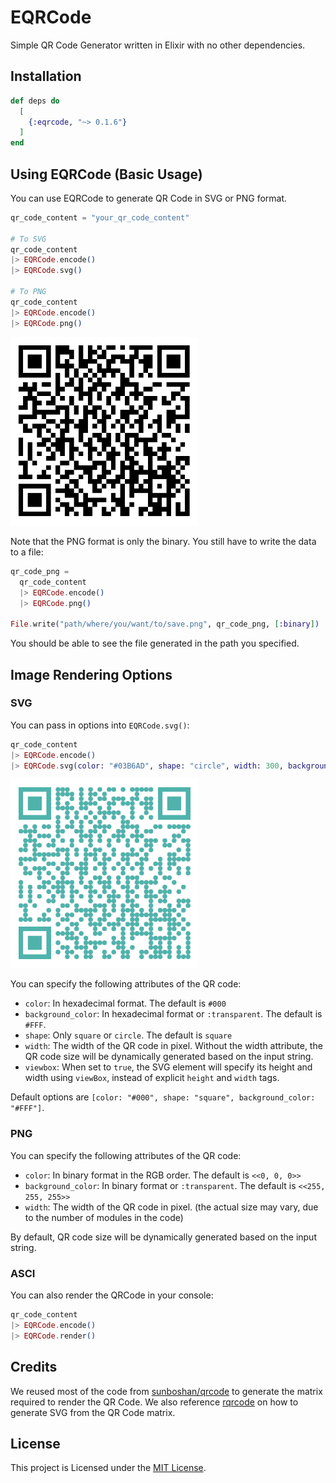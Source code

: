# EQRCode

Simple QR Code Generator written in Elixir with no other dependencies.

## Installation

```elixir
def deps do
  [
    {:eqrcode, "~> 0.1.6"}
  ]
end
```

## Using EQRCode (Basic Usage)

You can use EQRCode to generate QR Code in SVG or PNG format.

```elixir
qr_code_content = "your_qr_code_content"

# To SVG
qr_code_content
|> EQRCode.encode()
|> EQRCode.svg()

# To PNG
qr_code_content
|> EQRCode.encode()
|> EQRCode.png()
```
<img src="./screenshots/default.png" width="300">

Note that the PNG format is only the binary. You still have to write the data to a file:

```elixir
qr_code_png =
  qr_code_content
  |> EQRCode.encode()
  |> EQRCode.png()

File.write("path/where/you/want/to/save.png", qr_code_png, [:binary])
```

You should be able to see the file generated in the path you specified.

## Image Rendering Options

### SVG

You can pass in options into `EQRCode.svg()`:

```elixir
qr_code_content
|> EQRCode.encode()
|> EQRCode.svg(color: "#03B6AD", shape: "circle", width: 300, background_color: "#FFF")
```

<img src="./screenshots/circle-color.png" width="300">

You can specify the following attributes of the QR code:

* `color`: In hexadecimal format. The default is `#000`
* `background_color`: In hexadecimal format or `:transparent`. The default is `#FFF`.
* `shape`: Only `square` or `circle`. The default is `square`
* `width`: The width of the QR code in pixel. Without the width attribute, the QR code size will be dynamically generated based on the input string.
* `viewbox`: When set to `true`, the SVG element will specify its height and width using `viewBox`, instead of explicit `height` and `width` tags.

Default options are `[color: "#000", shape: "square", background_color: "#FFF"]`.

### PNG

You can specify the following attributes of the QR code:

* `color`: In binary format in the RGB order. The default is `<<0, 0, 0>>`
* `background_color`: In binary format or `:transparent`. The default is `<<255, 255, 255>>`
* `width`: The width of the QR code in pixel. (the actual size may vary, due to the number of modules in the code)

By default, QR code size will be dynamically generated based on the input string.

### ASCI

You can also render the QRCode in your console:

```elixir
qr_code_content
|> EQRCode.encode()
|> EQRCode.render()
```

## Credits

We reused most of the code from [sunboshan/qrcode](https://github.com/sunboshan/qrcode) to generate the matrix required to render the QR Code. We also reference [rqrcode](https://github.com/whomwah/rqrcode) on how to generate SVG from the QR Code matrix.

## License

This project is Licensed under the [MIT License](https://github.com/SiliconJungles/eqrcode/blob/master/LICENSE).
